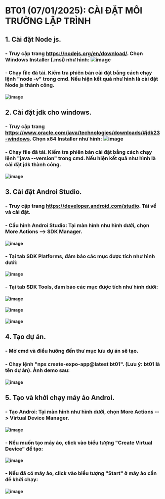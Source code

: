 # BT01 (07/01/2025): CÀI ĐẶT MÔI TRƯỜNG LẬP TRÌNH
## 1. Cài đặt Node js.
### - Truy cập trang https://nodejs.org/en/download/. Chọn Windows Installer (.msi) như hình: ![image](https://github.com/user-attachments/assets/95672c44-b730-42e5-a7d2-bef0b2b72b30)
### - Chạy file đã tải. Kiểm tra phiên bản cài đặt bằng cách chạy lệnh "node -v" trong cmd. Nếu hiện kết quả như hình là cài đặt Node js thành công. 
#### ![image](https://github.com/user-attachments/assets/a80cd637-b37e-4cd4-990b-5bc3c015aaca)
## 2. Cài đặt jdk cho windows.
### - Truy cập trang https://www.oracle.com/java/technologies/downloads/#jdk23-windows. Chọn x64 Installer như hình: ![image](https://github.com/user-attachments/assets/497bfba5-15dc-41a9-9e1e-82de14142ffd)
### - Chạy file đã tải. Kiểm tra phiên bản cài đặt bằng cách chạy lệnh "java --version" trong cmd. Nếu hiện kết quả như hình là cài đặt jdk thành công. 
#### ![image](https://github.com/user-attachments/assets/cf129c74-d7b7-4479-a9ef-864a152d079d)
## 3. Cài đặt Androi Studio.
### - Truy cập trang https://developer.android.com/studio. Tải về và cài đặt.
### - Cấu hình Androi Studio: Tại màn hình như hình dưới, chọn More Actions --> SDK Manager. 
#### ![image](https://github.com/user-attachments/assets/3b12198c-141f-4198-a5b9-4d403cbc53df)
### - Tại tab SDK Platforms, đảm bảo các mục được tích như hình dưới: 
#### ![image](https://github.com/user-attachments/assets/2cf50642-0cda-4184-be97-07ed779e44bf)
### - Tại tab SDK Tools, đảm bảo các mục được tích như hình dưới: 
#### ![image](https://github.com/user-attachments/assets/1fafa86b-daaf-45ee-95d4-77de7c9f7c4e)
#### ![image](https://github.com/user-attachments/assets/3f474364-a859-4abf-af50-83acc8c3990a)
#### ![image](https://github.com/user-attachments/assets/37022399-d44e-4bf1-869c-0140ad8da685)
## 4. Tạo dự án.
### - Mở cmd và điều hướng đến thư mục lưu dự án sẽ tạo.
### - Chạy lệnh "npx create-expo-app@latest bt01". (Lưu ý: bt01 là tên dự án). Ảnh demo sau: 
#### ![image](https://github.com/user-attachments/assets/94f41cb7-705e-46eb-987a-ec795d9e02a2)
## 5. Tạo và khởi chạy máy ảo Androi.
### - Tạo Androi: Tại màn hình như hình dưới, chọn More Actions --> Virtual Device Manager.
#### ![image](https://github.com/user-attachments/assets/ac16ffb1-93d0-464e-a807-adb56d5f637e)
### - Nếu muốn tạo máy ảo, click vào biểu tượng "Create Virtual Device" để tạo: 
#### ![image](https://github.com/user-attachments/assets/0902d28c-1e7a-413d-a843-f0e5b5773eae)
### - Nếu đã có máy ảo, click vào biểu tượng "Start" ở máy ảo cần để khởi chạy: 
#### ![image](https://github.com/user-attachments/assets/a3f8d817-4968-4731-8dc5-6485ee58785a)

